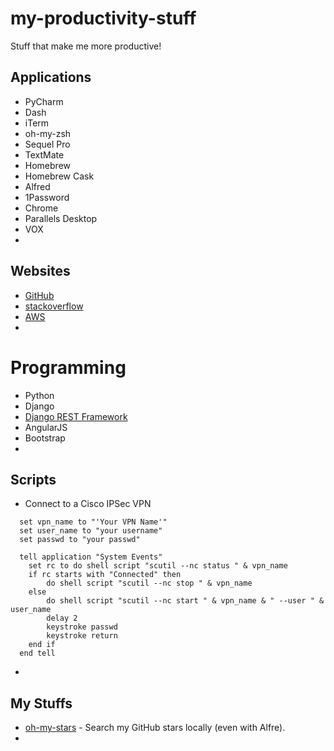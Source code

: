 # my-productivity-stuff
Stuff that make me more productive!

## Applications

* PyCharm
* Dash
* iTerm
* oh-my-zsh
* Sequel Pro
* TextMate
* Homebrew
* Homebrew Cask
* Alfred
* 1Password
* Chrome
* Parallels Desktop
* VOX
* 

## Websites

* [GitHub](https://github.com/)
* [stackoverflow](http://stackoverflow.com/)
* [AWS](http://aws.amazon.com/)
* 

# Programming

* Python
* Django
* [Django REST Framework](http://www.django-rest-framework.org/)
* AngularJS
* Bootstrap
* 

## Scripts

* Connect to a Cisco IPSec VPN
```osascript
  set vpn_name to "'Your VPN Name'"
  set user_name to "your username"
  set passwd to "your passwd"

  tell application "System Events"
    set rc to do shell script "scutil --nc status " & vpn_name
    if rc starts with "Connected" then
        do shell script "scutil --nc stop " & vpn_name
    else
        do shell script "scutil --nc start " & vpn_name & " --user " & user_name
        delay 2
        keystroke passwd
        keystroke return
    end if
  end tell
```

*

## My Stuffs

* [oh-my-stars](https://github.com/wolfg1969/oh-my-stars) - Search my GitHub stars locally (even with Alfre).
* 
 


